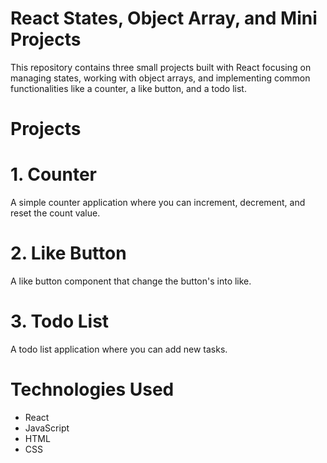 # React States, Object Array, and Mini Projects

This repository contains three small projects built with React focusing on managing states, working with object arrays, and implementing common functionalities like a counter, a like button, and a todo list.

# Projects

# 1. Counter

A simple counter application where you can increment, decrement, and reset the count value.

# 2. Like Button

A like button component that change the button's into like.

# 3. Todo List

A todo list application where you can add new tasks.

# Technologies Used

- React
- JavaScript
- HTML
- CSS

